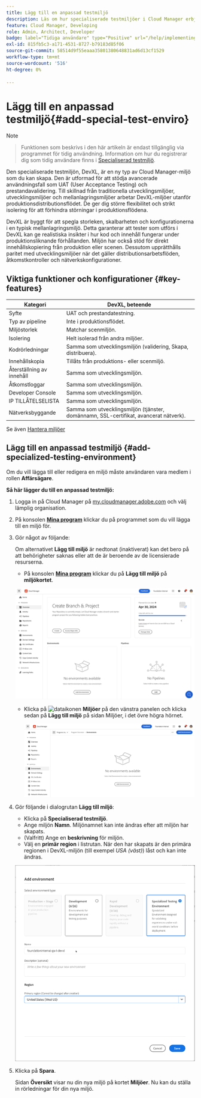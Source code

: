 ```yaml
---
title: Lägg till en anpassad testmiljö
description: Läs om hur specialiserade testmiljöer i Cloud Manager erbjuder ett dedikerat utrymme för att validera funktioner under nära produktionsförhållanden, idealiskt för stresstestning och avancerade kontroller före driftsättning.
feature: Cloud Manager, Developing
role: Admin, Architect, Developer
badge: label="Tidiga användare" type="Positive" url="/help/implementing/cloud-manager/release-notes/current.md#gitlab-bitbucket"
exl-id: 815fb5c3-a171-4531-8727-b79183d85f06
source-git-commit: 58514d9f55eaaa35801380648831ad6d13cf1529
workflow-type: tm+mt
source-wordcount: '516'
ht-degree: 0%

---
```


# Lägg till en anpassad testmiljö{#add-special-test-enviro}

>[!NOTE]
>
>>Funktionen som beskrivs i den här artikeln är endast tillgänglig via programmet för tidig användning. Information om hur du registrerar dig som tidig användare finns i [Specialiserad testmiljö](/help/implementing/cloud-manager/release-notes/current.md#specialized-test-environment).

Den specialiserade testmiljön, DevXL, är en ny typ av Cloud Manager-miljö som du kan skapa. Den är utformad för att stödja avancerade användningsfall som UAT (User Acceptance Testing) och prestandavalidering. Till skillnad från traditionella utvecklingsmiljöer, utvecklingsmiljöer och mellanlagringsmiljöer arbetar DevXL-miljöer utanför produktionsdistributionsflödet. De ger dig större flexibilitet och strikt isolering för att förhindra störningar i produktionsflödena.

DevXL är byggt för att spegla storleken, skalbarheten och konfigurationerna i en typisk mellanlagringsmiljö. Detta garanterar att tester som utförs i DevXL kan ge realistiska insikter i hur kod och innehåll fungerar under produktionsliknande förhållanden. Miljön har också stöd för direkt innehållskopiering från produktion eller scenen. Dessutom upprätthålls paritet med utvecklingsmiljöer när det gäller distributionsarbetsflöden, åtkomstkontroller och nätverkskonfigurationer.

## Viktiga funktioner och konfigurationer {#key-features}

| Kategori | DevXL, beteende |
| --- | --- |
| Syfte | UAT och prestandatestning. |
| Typ av pipeline | Inte i produktionsflödet. |
| Miljöstorlek | Matchar scenmiljön. |
| Isolering | Helt isolerad från andra miljöer. |
| Kodrörledningar | Samma som utvecklingsmiljön (validering, Skapa, distribuera). |
| Innehållskopia | Tillåts från produktions- eller scenmiljö. |
| Återställning av innehåll | Samma som utvecklingsmiljön. |
| Åtkomstloggar | Samma som utvecklingsmiljön. |
| Developer Console | Samma som utvecklingsmiljön. |
| IP TILLÅTELSELISTA | Samma som utvecklingsmiljön. |
| Nätverksbyggande | Samma som utvecklingsmiljön (tjänster, domännamn, SSL-certifikat, avancerat nätverk). |

Se även [Hantera miljöer](/help/implementing/cloud-manager/manage-environments.md)

## Lägg till en anpassad testmiljö {#add-specialized-testing-environment}

Om du vill lägga till eller redigera en miljö måste användaren vara medlem i rollen **Affärsägare**.

**Så här lägger du till en anpassad testmiljö:**

1. Logga in på Cloud Manager på [my.cloudmanager.adobe.com](https://my.cloudmanager.adobe.com/) och välj lämplig organisation.

1. På konsolen **[Mina program](/help/implementing/cloud-manager/navigation.md#my-programs)** klickar du på programmet som du vill lägga till en miljö för.

1. Gör något av följande:

   Om alternativet **Lägg till miljö** är nedtonat (inaktiverat) kan det bero på att behörigheter saknas eller att de är beroende av de licensierade resurserna.

   * På konsolen **[Mina program](/help/implementing/cloud-manager/navigation.md#my-programs)** klickar du på **Lägg till miljö** på **miljökortet**.

   ![Miljökort](assets/no-environments.png)

   * Klicka på ![dataikonen](https://spectrum.adobe.com/static/icons/workflow_18/Smock_Data_18_N.svg) **Miljöer** på den vänstra panelen och klicka sedan på **Lägg till miljö** på sidan Miljöer, i det övre högra hörnet.

     ![Fliken Miljö](assets/environments-tab.png)

1. Gör följande i dialogrutan **Lägg till miljö**:

   * Klicka på **Specialiserad testmiljö**.
   * Ange miljön **Namn**. Miljönamnet kan inte ändras efter att miljön har skapats.
   * (Valfritt) Ange en **beskrivning** för miljön.
   * Välj en **primär region** i listrutan. När den har skapats är den primära regionen i DevXL-miljön (till exempel *USA (väst)*) låst och kan inte ändras.

   ![Dialogrutan Lägg till miljö med alternativknappen Specialiserad testmiljö markerad](assets/specialized-test-environment.png)

1. Klicka på **Spara**.

   Sidan **Översikt** visar nu din nya miljö på kortet **Miljöer**. Nu kan du ställa in rörledningar för din nya miljö.

